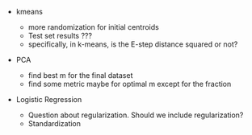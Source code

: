 - kmeans
    - more randomization for initial centroids
    - Test set results ???
    - specifically, in k-means, is the E-step distance squared or not?


- PCA
    - find best m for the final dataset
    - find some metric maybe for optimal m except for the fraction


- Logistic Regression
    - Question about regularization. Should we include regularization?
    - Standardization